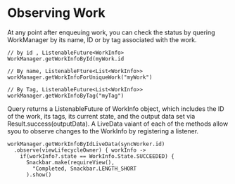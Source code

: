 # Observing Work
At any point after enqueuing work, you can check the status by quering WorkManager by its name, ID or by tag associated with the work.
```
// by id , ListenableFuture<WorkInfo>
WorkManager.getWorkInfoById(myWork.id

// By name, ListenableFture<List<WorkInfo>> 
workManager.getWorkInfoForUniqueWork("myWork")

// By Tag, ListenableFuture<List<WorkInfo>>
workManager.getWorkInfoByTag("myTag")
```

Query returns a ListenableFuture of WorkInfo object, which includes the ID of the work, its tags, its current state, and the output data set via Result.success(outputData). A LiveData vaiant of each of the methods allow syou to observe changes to the WorkInfo by registering a listener. 

```
workManager.getWorkInfoByIdLiveData(syncWorker.id)
  .observe(viewLifecycleOwner) { workInfo -> 
    if(workInfo?.state == WorkInfo.State.SUCCEEDED) {
      Snackbar.make(requireView(), 
        "Completed, Snackbar.LENGTH_SHORT
      ).show()
```

